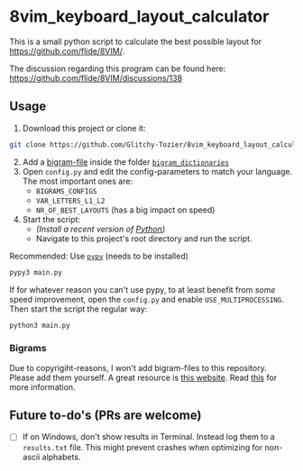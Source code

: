 # 8vim_keyboard_layout_calculator

This is a small python script to calculate the best possible layout for https://github.com/flide/8VIM/.

The discussion regarding this program can be found here: https://github.com/flide/8VIM/discussions/138

## Usage
1. Download this project or clone it:
```sh
git clone https://github.com/Glitchy-Tozier/8vim_keyboard_layout_calculator.git
```
2. Add a [bigram-file](#bigrams) inside the folder [`bigram_dictionaries`](https://github.com/Glitchy-Tozier/8vim_keyboard_layout_calculator/tree/main/bigram_dictionaries)
3. Open `config.py` and edit the config-parameters to match your language. The most important ones are:
    - `BIGRAMS_CONFIGS`
    - `VAR_LETTERS_L1_L2`
    - `NR_OF_BEST_LAYOUTS` (has a big impact on speed)
4. Start the script:
    - _(Install a recent version of [Python](https://www.python.org/))_
    - Navigate to this project's root directory and run the script.  

Recommended: Use [`pypy`](https://www.pypy.org/) (needs to be installed)
```sh
pypy3 main.py
```
If for whatever reason you can't use pypy, to at least benefit from *some* speed improvement, open the `config.py` and enable `USE_MULTIPROCESSING`. Then start the script the regular way:
```sh
python3 main.py
```

### Bigrams
Due to copyrigiht-reasons, I won't add bigram-files to this repository. Please add them yourself. A great resource is [this website](http://practicalcryptography.com/cryptanalysis/letter-frequencies-various-languages/).
Read [this](https://github.com/Glitchy-Tozier/8vim_keyboard_layout_calculator/blob/main/bigram_dictionaries/readme.txt) for more information.

## Future to-do's (PRs are welcome)
- [ ] If on Windows, don't show results in Terminal. Instead log them to a `results.txt` file. This might prevent crashes when optimizing for non-ascii alphabets.

